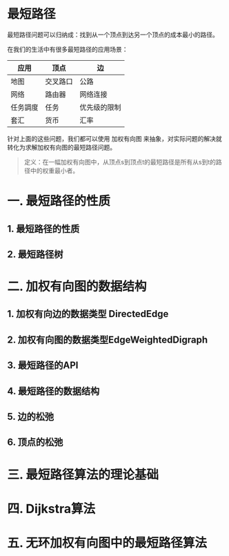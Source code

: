# 最短路径

最短路径问题可以归纳成：找到从一个顶点到达另一个顶点的成本最小的路径。



在我们的生活中有很多最短路径的应用场景：

| 应用   | 顶点   | 边      |
| ---- | ---- | ------ |
| 地图   | 交叉路口 | 公路     |
| 网络   | 路由器  | 网络连接   |
| 任务調度 | 任务   | 优先级的限制 |
| 套汇   | 货币   | 汇率     |



针对上面的这些问题，我们都可以使用 加权有向图 来抽象，对实际问题的解决就转化为求解加权有向图的最短路径问题。



> 定义：在一幅加权有向图中，从顶点s到顶点t的最短路径是所有从s到t的路径中的权重最小者。



# 一. 最短路径的性质



## 1. 最短路径的性质









## 2. 最短路径树











# 二. 加权有向图的数据结构



## 1. 加权有向边的数据类型 DirectedEdge









## 2. 加权有向图的数据类型EdgeWeightedDigraph









## 3. 最短路径的API







## 4. 最短路径的数据结构







## 5. 边的松弛







## 6. 顶点的松弛









# 三. 最短路径算法的理论基础













# 四. Dijkstra算法







# 五. 无环加权有向图中的最短路径算法











